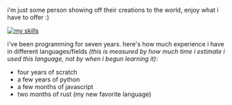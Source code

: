 i'm just some person showing off their creations to the world, enjoy what i have to offer :)

[![my skills](https://skillicons.dev/icons?i=bash,blender,coffeescript,css,devto,discord,django,electron,github,gmail,html,js,jquery,linux,lua,md,mint,obsidian,powershell,py,replit,robloxstudio,rust,stackoverflow,sublime,svg,ubuntu,unity,vscode,windows)](https://skillicons.dev)

i've been programming for seven years. here's how much experience i have in different languages/fields *(this is measured by how much time i estimate i used this language, not by when i begun learning it)*:

- four years of scratch
- a few years of python
- a few months of javascript
- two months of rust (my new favorite language)

